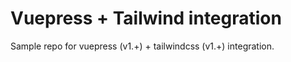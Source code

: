 # Vuepress + Tailwind integration

Sample repo for vuepress (v1.+) + tailwindcss (v1.+) integration.

